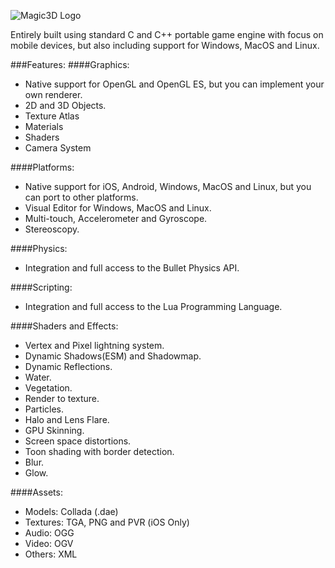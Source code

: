 ![Magic3D Logo](http://www.magictech.com.br/images/magic3d.png)

Entirely built using standard C and C++ portable game engine with focus on mobile devices, but also including support for Windows, MacOS and Linux.

###Features:
####Graphics:

* Native support for OpenGL and OpenGL ES, but you can implement your own renderer.
* 2D and 3D Objects.
* Texture Atlas
* Materials
* Shaders
* Camera System

####Platforms:

* Native support for iOS, Android, Windows, MacOS and Linux, but you can port to other platforms.
* Visual Editor for Windows, MacOS and Linux.
* Multi-touch, Accelerometer and Gyroscope.
* Stereoscopy.

####Physics:

* Integration and full access to the Bullet Physics API.

####Scripting:

* Integration and full access to the Lua Programming Language.

####Shaders and Effects:

* Vertex and Pixel lightning system.
* Dynamic Shadows(ESM) and Shadowmap.
* Dynamic Reflections.
* Water.
* Vegetation.
* Render to texture.
* Particles.
* Halo and Lens Flare.
* GPU Skinning.
* Screen space distortions.
* Toon shading with border detection.
* Blur.
* Glow.

####Assets:

* Models: Collada (.dae)
* Textures: TGA, PNG and PVR (iOS Only)
* Audio: OGG
* Video: OGV
* Others: XML
